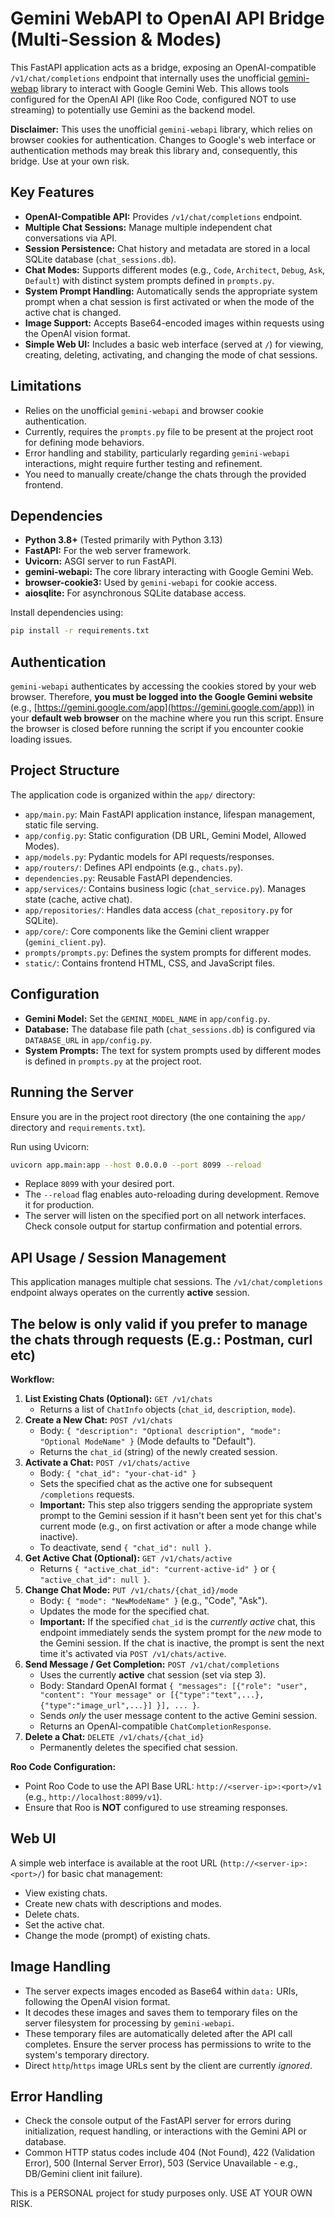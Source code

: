 # Gemini WebAPI to OpenAI API Bridge (Multi-Session & Modes)

This FastAPI application acts as a bridge, exposing an OpenAI-compatible `/v1/chat/completions` endpoint that internally uses the unofficial [gemini-webap](https://github.com/HanaokaYuzu/Gemini-API) library to interact with Google Gemini Web. This allows tools configured for the OpenAI API (like Roo Code, configured NOT to use streaming) to potentially use Gemini as the backend model.

**Disclaimer:** This uses the unofficial `gemini-webapi` library, which relies on browser cookies for authentication. Changes to Google's web interface or authentication methods may break this library and, consequently, this bridge. Use at your own risk.

## Key Features

* **OpenAI-Compatible API:** Provides `/v1/chat/completions` endpoint.
* **Multiple Chat Sessions:** Manage multiple independent chat conversations via API.
* **Session Persistence:** Chat history and metadata are stored in a local SQLite database (`chat_sessions.db`).
* **Chat Modes:** Supports different modes (e.g., `Code`, `Architect`, `Debug`, `Ask`, `Default`) with distinct system prompts defined in `prompts.py`.
* **System Prompt Handling:** Automatically sends the appropriate system prompt when a chat session is first activated or when the mode of the active chat is changed.
* **Image Support:** Accepts Base64-encoded images within requests using the OpenAI vision format.
* **Simple Web UI:** Includes a basic web interface (served at `/`) for viewing, creating, deleting, activating, and changing the mode of chat sessions.

## Limitations

* Relies on the unofficial `gemini-webapi` and browser cookie authentication.
* Currently, requires the `prompts.py` file to be present at the project root for defining mode behaviors.
* Error handling and stability, particularly regarding `gemini-webapi` interactions, might require further testing and refinement.
* You need to manually create/change the chats through the provided frontend.

## Dependencies

* **Python 3.8+** (Tested primarily with Python 3.13)
* **FastAPI:** For the web server framework.
* **Uvicorn:** ASGI server to run FastAPI.
* **gemini-webapi:** The core library interacting with Google Gemini Web.
* **browser-cookie3:** Used by `gemini-webapi` for cookie access.
* **aiosqlite:** For asynchronous SQLite database access.

Install dependencies using:
```bash
pip install -r requirements.txt
```

## Authentication

`gemini-webapi` authenticates by accessing the cookies stored by your web browser. Therefore, **you must be logged into the Google Gemini website** (e.g., [https://gemini.google.com/app](https://gemini.google.com/app)) in your **default web browser** on the machine where you run this script. Ensure the browser is closed before running the script if you encounter cookie loading issues.

## Project Structure

The application code is organized within the `app/` directory:

* `app/main.py`: Main FastAPI application instance, lifespan management, static file serving.
* `app/config.py`: Static configuration (DB URL, Gemini Model, Allowed Modes).
* `app/models.py`: Pydantic models for API requests/responses.
* `app/routers/`: Defines API endpoints (e.g., `chats.py`).
* `dependencies.py`: Reusable FastAPI dependencies.
* `app/services/`: Contains business logic (`chat_service.py`). Manages state (cache, active chat).
* `app/repositories/`: Handles data access (`chat_repository.py` for SQLite).
* `app/core/`: Core components like the Gemini client wrapper (`gemini_client.py`).
* `prompts/prompts.py`: Defines the system prompts for different modes.
* `static/`: Contains frontend HTML, CSS, and JavaScript files.

## Configuration

* **Gemini Model:** Set the `GEMINI_MODEL_NAME` in `app/config.py`.
* **Database:** The database file path (`chat_sessions.db`) is configured via `DATABASE_URL` in `app/config.py`.
* **System Prompts:** The text for system prompts used by different modes is defined in `prompts.py` at the project root.

## Running the Server

Ensure you are in the project root directory (the one containing the `app/` directory and `requirements.txt`).

Run using Uvicorn:
```bash
uvicorn app.main:app --host 0.0.0.0 --port 8099 --reload
```
* Replace `8099` with your desired port.
* The `--reload` flag enables auto-reloading during development. Remove it for production.
* The server will listen on the specified port on all network interfaces. Check console output for startup confirmation and potential errors.

## API Usage / Session Management

This application manages multiple chat sessions. The `/v1/chat/completions` endpoint always operates on the currently **active** session.

## The below is only valid if you prefer to manage the chats through requests (E.g.: Postman, curl etc)

**Workflow:**

1.  **List Existing Chats (Optional):** `GET /v1/chats`
    * Returns a list of `ChatInfo` objects (`chat_id`, `description`, `mode`).
2.  **Create a New Chat:** `POST /v1/chats`
    * Body: `{ "description": "Optional description", "mode": "Optional ModeName" }` (Mode defaults to "Default").
    * Returns the `chat_id` (string) of the newly created session.
3.  **Activate a Chat:** `POST /v1/chats/active`
    * Body: `{ "chat_id": "your-chat-id" }`
    * Sets the specified chat as the active one for subsequent `/completions` requests.
    * **Important:** This step also triggers sending the appropriate system prompt to the Gemini session if it hasn't been sent yet for this chat's current mode (e.g., on first activation or after a mode change while inactive).
    * To deactivate, send `{ "chat_id": null }`.
4.  **Get Active Chat (Optional):** `GET /v1/chats/active`
    * Returns `{ "active_chat_id": "current-active-id" }` or `{ "active_chat_id": null }`.
5.  **Change Chat Mode:** `PUT /v1/chats/{chat_id}/mode`
    * Body: `{ "mode": "NewModeName" }` (e.g., "Code", "Ask").
    * Updates the mode for the specified chat.
    * **Important:** If the specified `chat_id` is the *currently active* chat, this endpoint immediately sends the system prompt for the *new* mode to the Gemini session. If the chat is inactive, the prompt is sent the next time it's activated via `POST /v1/chats/active`.
6.  **Send Message / Get Completion:** `POST /v1/chat/completions`
    * Uses the currently **active** chat session (set via step 3).
    * Body: Standard OpenAI format `{ "messages": [{"role": "user", "content": "Your message" or [{"type":"text",...},{"type":"image_url",...}] }], ... }`.
    * Sends *only* the user message content to the active Gemini session.
    * Returns an OpenAI-compatible `ChatCompletionResponse`.
7.  **Delete a Chat:** `DELETE /v1/chats/{chat_id}`
    * Permanently deletes the specified chat session.

**Roo Code Configuration:**
* Point Roo Code to use the API Base URL: `http://<server-ip>:<port>/v1` (e.g., `http://localhost:8099/v1`).
* Ensure that Roo is **NOT** configured to use streaming responses.

## Web UI

A simple web interface is available at the root URL (`http://<server-ip>:<port>/`) for basic chat management:
* View existing chats.
* Create new chats with descriptions and modes.
* Delete chats.
* Set the active chat.
* Change the mode (prompt) of existing chats.

## Image Handling

- The server expects images encoded as Base64 within `data:` URIs, following the OpenAI vision format.
- It decodes these images and saves them to temporary files on the server filesystem for processing by `gemini-webapi`.
- These temporary files are automatically deleted after the API call completes. Ensure the server process has permissions to write to the system's temporary directory.
- Direct `http`/`https` image URLs sent by the client are currently _ignored_.

## Error Handling

- Check the console output of the FastAPI server for errors during initialization, request handling, or interactions with the Gemini API or database.
- Common HTTP status codes include 404 (Not Found), 422 (Validation Error), 500 (Internal Server Error), 503 (Service Unavailable - e.g., DB/Gemini client init failure).

This is a PERSONAL project for study purposes only. USE AT YOUR OWN RISK.
